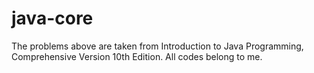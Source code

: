 # java-core

The problems above are taken from Introduction to Java Programming, Comprehensive Version 10th Edition. All codes belong to me.
